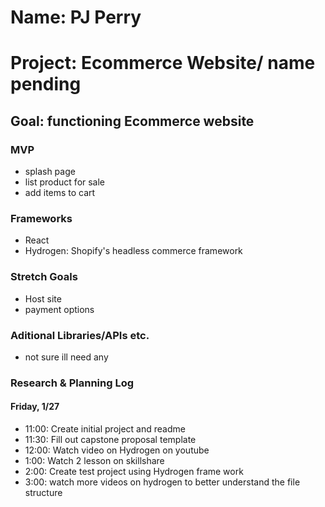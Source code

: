 # Name: PJ Perry 

# Project: Ecommerce Website/ name pending 

## Goal: functioning Ecommerce website 

### MVP
* splash page 
* list product for sale 
* add items to cart 

### Frameworks
* React
* Hydrogen: Shopify's headless commerce framework

### Stretch Goals
* Host site 
* payment options 

### Aditional Libraries/APIs etc.
* not sure ill need any 


### Research & Planning Log

#### Friday, 1/27
* 11:00: Create initial project and readme
* 11:30: Fill out capstone proposal template
* 12:00: Watch video on Hydrogen on youtube
* 1:00: Watch 2 lesson on skillshare 
* 2:00: Create test project using Hydrogen frame work
* 3:00: watch more videos on hydrogen to better understand the file structure


